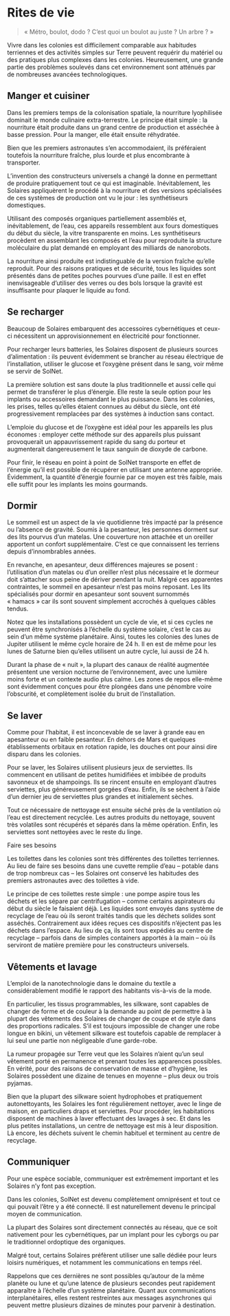 # Rites de vie
> « Métro, boulot, dodo ? C’est quoi un boulot au juste ? Un arbre ? »

Vivre dans les colonies est difficilement comparable aux habitudes terriennes et des activités simples sur Terre peuvent requérir du matériel ou des pratiques plus complexes dans les colonies. Heureusement, une grande partie des problèmes soulevés dans cet environnement sont atténués par de nombreuses avancées technologiques.

## Manger et cuisiner
Dans les premiers temps de la colonisation spatiale, la nourriture lyophilisée dominait le monde culinaire extra-terrestre. Le principe était simple : la nourriture était produite dans un grand centre de production et asséchée à basse pression. Pour la manger, elle était ensuite réhydratée.

Bien que les premiers astronautes s’en accommodaient, ils préféraient toutefois la nourriture fraîche, plus lourde et plus encombrante à transporter.

L’invention des constructeurs universels a changé la donne en permettant de produire pratiquement tout ce qui est imaginable. Inévitablement, les Solaires appliquèrent le procédé à la nourriture et des versions spécialisées de ces systèmes de production ont vu le jour : les synthétiseurs domestiques.

Utilisant des composés organiques partiellement assemblés et, inévitablement, de l’eau, ces appareils ressemblent aux fours domestiques du début du siècle, la vitre transparente en moins. Les synthétiseurs procèdent en assemblant les composés et l’eau pour reproduite la structure moléculaire du plat demandé en employant des milliards de nanorobots.

La nourriture ainsi produite est indistinguable de la version fraîche qu’elle reproduit. Pour des raisons pratiques et de sécurité, tous les liquides sont présentés dans de petites poches pourvues d’une paille. Il est en effet inenvisageable d’utiliser des verres ou des bols lorsque la gravité est insuffisante pour plaquer le liquide au fond.

## Se recharger
Beaucoup de Solaires embarquent des accessoires cybernétiques et ceux-ci nécessitent un approvisionnement en électricité pour fonctionner.

Pour recharger leurs batteries, les Solaires disposent de plusieurs sources d’alimentation : ils peuvent évidemment se brancher au réseau électrique de l’installation, utiliser le glucose et l’oxygène présent dans le sang, voir même se servir de SolNet.

La première solution est sans doute la plus traditionnelle et aussi celle qui permet de transférer le plus d’énergie. Elle reste la seule option pour les implants ou accessoires demandant le plus puissance. Dans les colonies, les prises, telles qu’elles étaient connues au début du siècle, ont été progressivement remplacées par des systèmes à induction sans contact.

L’emploie du glucose et de l’oxygène est idéal pour les appareils les plus économes : employer cette méthode sur des appareils plus puissant provoquerait un appauvrissement rapide du sang du porteur et augmenterait dangereusement le taux sanguin de dioxyde de carbone.

Pour finir, le réseau en point à point de SolNet transporte en effet de l’énergie qu’il est possible de récupérer en utilisant une antenne appropriée. Évidemment, la quantité d’énergie fournie par ce moyen est très faible, mais elle suffit pour les implants les moins gourmands.

## Dormir
Le sommeil est un aspect de la vie quotidienne très impacté par la présence ou l’absence de gravité. Soumis à la pesanteur, les personnes dorment sur des lits pourvus d’un matelas. Une couverture non attachée et un oreiller apportent un confort supplémentaire. C’est ce que connaissent les terriens depuis d’innombrables années.

En revanche, en apesanteur, deux différences majeures se posent : l’utilisation d’un matelas ou d’un oreiller n’est plus nécessaire et le dormeur doit s’attacher sous peine de dériver pendant la nuit. Malgré ces apparentes contraintes, le sommeil en apesanteur n’est pas moins reposant. Les lits spécialisés pour dormir en apesanteur sont souvent surnommés « hamacs » car ils sont souvent simplement accrochés à quelques câbles tendus.

Notez que les installations possèdent un cycle de vie, et si ces cycles ne peuvent être synchronisés à l’échelle du système solaire, c’est le cas au sein d’un même système planétaire. Ainsi, toutes les colonies des lunes de Jupiter utilisent le même cycle horaire de 24 h. Il en est de même pour les lunes de Saturne bien qu’elles utilisent un autre cycle, lui aussi de 24 h.

Durant la phase de « nuit », la plupart des canaux de réalité augmentée présentent une version nocturne de l’environnement, avec une lumière moins forte et un contexte audio plus calme. Les zones de repos elle-même sont évidemment conçues pour être plongées dans une pénombre voire l’obscurité, et complètement isolée du bruit de l’installation.

## Se laver
Comme pour l’habitat, il est inconcevable de se laver à grande eau en apesanteur ou en faible pesanteur. En dehors de Mars et quelques établissements orbitaux en rotation rapide, les douches ont pour ainsi dire disparu dans les colonies.

Pour se laver, les Solaires utilisent plusieurs jeux de serviettes. Ils commencent en utilisant de petites humidifiées et imbibée de produits savonneux et de shampoings. Ils se rincent ensuite en employant d’autres serviettes, plus généreusement gorgées d’eau. Enfin, ils se sèchent à l’aide d’un dernier jeu de serviettes plus grandes et initialement sèches.

Tout ce nécessaire de nettoyage est ensuite séché près de la ventilation où l’eau est directement recyclée. Les autres produits du nettoyage, souvent très volatiles sont récupérés et séparés dans la même opération. Enfin, les serviettes sont nettoyées avec le reste du linge.

Faire ses besoins

Les toilettes dans les colonies sont très différentes des toilettes terriennes. Au lieu de faire ses besoins dans une cuvette remplie d’eau – potable dans de trop nombreux cas – les Solaires ont conservé les habitudes des premiers astronautes avec des toilettes à vide.

Le principe de ces toilettes reste simple : une pompe aspire tous les déchets et les sépare par centrifugation – comme certains aspirateurs du début du siècle le faisaient déjà. Les liquides sont envoyés dans système de recyclage de l’eau où ils seront traités tandis que les déchets solides sont asséchés. Contrairement aux idées reçues ces dispositifs n’éjectent pas les déchets dans l’espace. Au lieu de ça, ils sont tous expédiés au centre de recyclage – parfois dans de simples containers apportés à la main – où ils serviront de matière première pour les constructeurs universels.

## Vêtements et lavage
L’emploi de la nanotechnologie dans le domaine du textile a considérablement modifié le rapport des habitants vis-à-vis de la mode.

En particulier, les tissus programmables, les silkware, sont capables de changer de forme et de couleur à la demande au point de permettre à la plupart des vêtements des Solaires de changer de coupe et de style dans des proportions radicales. S’il est toujours impossible de changer une robe longue en bikini, un vêtement silkware est toutefois capable de remplacer à lui seul une partie non négligeable d’une garde-robe.

La rumeur propagée sur Terre veut que les Solaires n’aient qu’un seul vêtement porté en permanence et prenant toutes les apparences possibles. En vérité, pour des raisons de conservation de masse et d’hygiène, les Solaires possèdent une dizaine de tenues en moyenne – plus deux ou trois pyjamas.

Bien que la plupart des silkware soient hydrophobes et pratiquement autonettoyants, les Solaires les font régulièrement nettoyer, avec le linge de maison, en particuliers draps et serviettes. Pour procéder, les habitations disposent de machines à laver effectuant des lavages à sec. Et dans les plus petites installations, un centre de nettoyage est mis à leur disposition. Là encore, les déchets suivent le chemin habituel et terminent au centre de recyclage.

## Communiquer
Pour une espèce sociable, communiquer est extrêmement important et les Solaires n’y font pas exception.

Dans les colonies, SolNet est devenu complètement omniprésent et tout ce qui pouvait l’être y a été connecté. Il est naturellement devenu le principal moyen de communication.

La plupart des Solaires sont directement connectés au réseau, que ce soit nativement pour les cybernétiques, par un implant pour les cyborgs ou par le traditionnel ordoptique des organiques.

Malgré tout, certains Solaires préfèrent utiliser une salle dédiée pour leurs loisirs numériques, et notamment les communications en temps réel.

Rappelons que ces dernières ne sont possibles qu’autour de la même planète ou lune et qu’une latence de plusieurs secondes peut rapidement apparaître à l’échelle d’un système planétaire. Quant aux communications interplanétaires, elles restent restreintes aux messages asynchrones qui peuvent mettre plusieurs dizaines de minutes pour parvenir à destination.